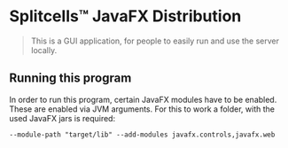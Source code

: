 # Splitcells™ JavaFX Distribution
> This is a GUI application, for people to easily run and use the server locally.

## Running this program
In order to run this program,
certain JavaFX modules have to be enabled.
These are enabled via JVM arguments.
For this to work a folder, with the used JavaFX jars is required:
```
--module-path "target/lib" --add-modules javafx.controls,javafx.web
```
